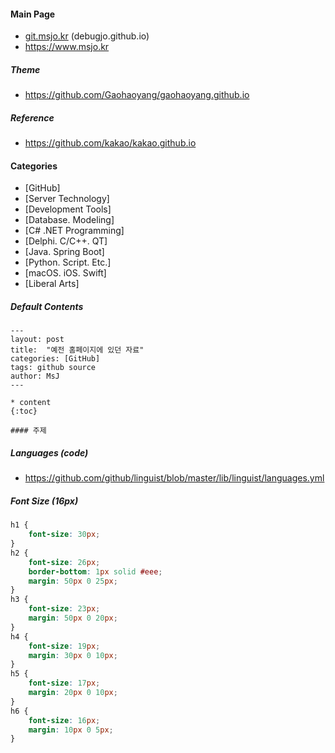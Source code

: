 #### Main Page

* [git.msjo.kr](http://git.msjo.kr) (debugjo.github.io)
* https://www.msjo.kr

##### Theme
* https://github.com/Gaohaoyang/gaohaoyang.github.io

##### Reference
* https://github.com/kakao/kakao.github.io

#### Categories
* \[GitHub\]
* \[Server Technology\]
* \[Development Tools\]
* \[Database. Modeling\]
* \[C# .NET Programming\]
* \[Delphi. C/C++. QT\]
* \[Java. Spring Boot\]
* \[Python. Script. Etc.\]
* \[macOS. iOS. Swift\]
* \[Liberal Arts\]

##### Default Contents
```
---
layout: post
title:  "예전 홈페이지에 있던 자료"
categories: [GitHub]
tags: github source
author: MsJ
---

* content
{:toc}

#### 주제
```

##### Languages (code)
* https://github.com/github/linguist/blob/master/lib/linguist/languages.yml

##### Font Size (16px)
```css
h1 {
    font-size: 30px;
}
h2 {
    font-size: 26px;
    border-bottom: 1px solid #eee;
    margin: 50px 0 25px;
}
h3 {
    font-size: 23px;
    margin: 50px 0 20px;
}
h4 {
    font-size: 19px;
    margin: 30px 0 10px;
}
h5 {
    font-size: 17px;
    margin: 20px 0 10px;
}
h6 {
    font-size: 16px;
    margin: 10px 0 5px;
}
```
